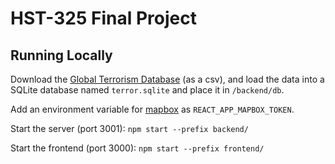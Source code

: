 # HST-325 Final Project

## Running Locally

Download the [Global Terrorism Database](https://www.kaggle.com/START-UMD/gtd) (as a csv), and load the data into a SQLite database named `terror.sqlite` and place it in `/backend/db`.

Add an environment variable for [mapbox](https://www.mapbox.com/) as `REACT_APP_MAPBOX_TOKEN`.

Start the server (port 3001): `npm start --prefix backend/`

Start the frontend (port 3000): `npm start --prefix frontend/`
